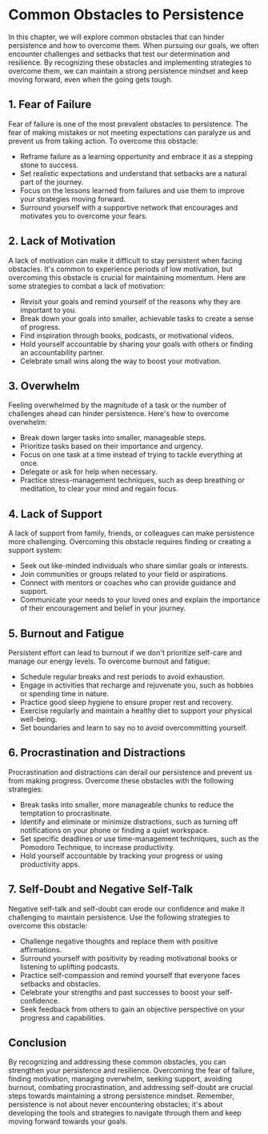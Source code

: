 Common Obstacles to Persistence
========================================

In this chapter, we will explore common obstacles that can hinder persistence and how to overcome them. When pursuing our goals, we often encounter challenges and setbacks that test our determination and resilience. By recognizing these obstacles and implementing strategies to overcome them, we can maintain a strong persistence mindset and keep moving forward, even when the going gets tough.

**1. Fear of Failure**
----------------------

Fear of failure is one of the most prevalent obstacles to persistence. The fear of making mistakes or not meeting expectations can paralyze us and prevent us from taking action. To overcome this obstacle:

* Reframe failure as a learning opportunity and embrace it as a stepping stone to success.
* Set realistic expectations and understand that setbacks are a natural part of the journey.
* Focus on the lessons learned from failures and use them to improve your strategies moving forward.
* Surround yourself with a supportive network that encourages and motivates you to overcome your fears.

**2. Lack of Motivation**
-------------------------

A lack of motivation can make it difficult to stay persistent when facing obstacles. It's common to experience periods of low motivation, but overcoming this obstacle is crucial for maintaining momentum. Here are some strategies to combat a lack of motivation:

* Revisit your goals and remind yourself of the reasons why they are important to you.
* Break down your goals into smaller, achievable tasks to create a sense of progress.
* Find inspiration through books, podcasts, or motivational videos.
* Hold yourself accountable by sharing your goals with others or finding an accountability partner.
* Celebrate small wins along the way to boost your motivation.

**3. Overwhelm**
----------------

Feeling overwhelmed by the magnitude of a task or the number of challenges ahead can hinder persistence. Here's how to overcome overwhelm:

* Break down larger tasks into smaller, manageable steps.
* Prioritize tasks based on their importance and urgency.
* Focus on one task at a time instead of trying to tackle everything at once.
* Delegate or ask for help when necessary.
* Practice stress-management techniques, such as deep breathing or meditation, to clear your mind and regain focus.

**4. Lack of Support**
----------------------

A lack of support from family, friends, or colleagues can make persistence more challenging. Overcoming this obstacle requires finding or creating a support system:

* Seek out like-minded individuals who share similar goals or interests.
* Join communities or groups related to your field or aspirations.
* Connect with mentors or coaches who can provide guidance and support.
* Communicate your needs to your loved ones and explain the importance of their encouragement and belief in your journey.

**5. Burnout and Fatigue**
--------------------------

Persistent effort can lead to burnout if we don't prioritize self-care and manage our energy levels. To overcome burnout and fatigue:

* Schedule regular breaks and rest periods to avoid exhaustion.
* Engage in activities that recharge and rejuvenate you, such as hobbies or spending time in nature.
* Practice good sleep hygiene to ensure proper rest and recovery.
* Exercise regularly and maintain a healthy diet to support your physical well-being.
* Set boundaries and learn to say no to avoid overcommitting yourself.

**6. Procrastination and Distractions**
---------------------------------------

Procrastination and distractions can derail our persistence and prevent us from making progress. Overcome these obstacles with the following strategies:

* Break tasks into smaller, more manageable chunks to reduce the temptation to procrastinate.
* Identify and eliminate or minimize distractions, such as turning off notifications on your phone or finding a quiet workspace.
* Set specific deadlines or use time-management techniques, such as the Pomodoro Technique, to increase productivity.
* Hold yourself accountable by tracking your progress or using productivity apps.

**7. Self-Doubt and Negative Self-Talk**
----------------------------------------

Negative self-talk and self-doubt can erode our confidence and make it challenging to maintain persistence. Use the following strategies to overcome this obstacle:

* Challenge negative thoughts and replace them with positive affirmations.
* Surround yourself with positivity by reading motivational books or listening to uplifting podcasts.
* Practice self-compassion and remind yourself that everyone faces setbacks and obstacles.
* Celebrate your strengths and past successes to boost your self-confidence.
* Seek feedback from others to gain an objective perspective on your progress and capabilities.

**Conclusion**
--------------

By recognizing and addressing these common obstacles, you can strengthen your persistence and resilience. Overcoming the fear of failure, finding motivation, managing overwhelm, seeking support, avoiding burnout, combating procrastination, and addressing self-doubt are crucial steps towards maintaining a strong persistence mindset. Remember, persistence is not about never encountering obstacles; it's about developing the tools and strategies to navigate through them and keep moving forward towards your goals.
